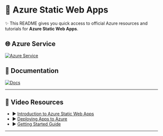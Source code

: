 # 🚀 Azure Static Web Apps

✨ This README gives you quick access to official Azure resources and tutorials for **Azure Static Web Apps**.

## 🌐 Azure Service
[![Azure Service](https://img.shields.io/badge/Azure-Service-blue?logo=microsoft-azure)](https://azure.microsoft.com/fr-fr/products/app-service/static/?msockid=367e7318f2246aa42dbf67d1f32c6b82)

## 📖 Documentation
[![Docs](https://img.shields.io/badge/Docs-Azure%20Static%20Web%20Apps-success?logo=readthedocs)](https://learn.microsoft.com/en-us/azure/static-web-apps/)

---

## 🎥 Video Resources
- ▶️ [Introduction to Azure Static Web Apps](https://www.youtube.com/watch?v=igkqYNnO8Xg)  
- ▶️ [Deploying Apps to Azure](https://www.youtube.com/watch?v=MQdIiJh6AGc)  
- ▶️ [Getting Started Guide](https://www.youtube.com/watch?v=uGcPVg_iaj4)

---
